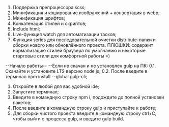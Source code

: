 1. Поддержка препроцессора scss;
2. Минификация и кэширование изображений + конвертация в webp;
3. Минификация шрифтов;
4. Конкатенация стилей и скриптов;
5. Include html;
6. Live-функция watch для автоматизации тасков;
7. Функция series для последовательной очистки distribute-папки и сборки нового или обновлённого проекта.
   ПЛЮШКИ: содержит нормализацию стилей браузера по умолчанию и некоторые стартовые стили для комфортной работы =)

--Начало работы--
--Если не скачан и не установлен gulp на ПК:
0.1. Скачайте и установите LTS версию node js;
0.2. После введите в терминал npm install --global gulp-cli;

1. Откройте в любой для вас удобной ide;
2. Запустите терминал;
3. Введите в командную строку npm i, подождите до полной установки пакетов;
4. После введите в командную строку gulp и приступайте к работе;
5. Для сборки чистого проекта введите в командную строку ctrl+C, чтобы выйти с процесса gulp, и введите gulp build.
